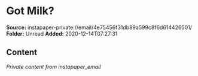# Got Milk?

**Source:** instapaper-private://email/4e75456f31db89a599c8f6d614426501/
**Folder:** Unread
**Added:** 2020-12-14T07:27:31




## Content
*Private content from instapaper_email*
